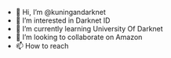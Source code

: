 - 👋 Hi, I’m @kuningandarknet
- 👀 I’m interested in Darknet ID
- 🌱 I’m currently learning University Of Darknet
- 💞️ I’m looking to collaborate on Amazon
- 📫 How to reach 

<!---
kuningandarknet/kuningandarknet is a ✨ special ✨ repository because its `README.md` (this file) appears on your GitHub profile.
You can click the Preview link to take a look at your changes.
--->
